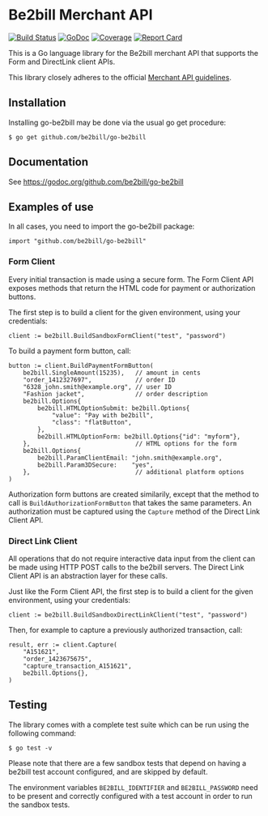 # Be2bill Merchant API

[![Build Status](https://travis-ci.org/be2bill/go-be2bill.svg?branch=master)](https://travis-ci.org/be2bill/go-be2bill)
[![GoDoc](https://godoc.org/github.com/be2bill/go-be2bill?status.svg)](https://godoc.org/github.com/be2bill/go-be2bill)
[![Coverage](http://gocover.io/_badge/github.com/be2bill/go-be2bill?1)](http://gocover.io/github.com/be2bill/go-be2bill)
[![Report Card](http://goreportcard.com/badge/be2bill/go-be2bill)](http://goreportcard.com/report/be2bill/go-be2bill)

This is a Go language library for the Be2bill merchant API that supports
the Form and DirectLink client APIs.

This library closely adheres to the official [Merchant API guidelines](https://github.com/be2bill/merchant-api-guidelines).

## Installation

Installing go-be2bill may be done via the usual go get procedure:

    $ go get github.com/be2bill/go-be2bill

## Documentation

See https://godoc.org/github.com/be2bill/go-be2bill

## Examples of use

In all cases, you need to import the go-be2bill package:

    import "github.com/be2bill/go-be2bill"

### Form Client

Every initial transaction is made using a secure form.
The Form Client API exposes methods that return the HTML code
for payment or authorization buttons.

The first step is to build a client for the given environment, using
your credentials:

	client := be2bill.BuildSandboxFormClient("test", "password")

To build a payment form button, call:

	button := client.BuildPaymentFormButton(
		be2bill.SingleAmount(15235),   // amount in cents
		"order_1412327697",            // order ID
		"6328_john.smith@example.org", // user ID
		"Fashion jacket",              // order description
		be2bill.Options{
			be2bill.HTMLOptionSubmit: be2bill.Options{
				"value": "Pay with be2bill",
				"class": "flatButton",
			},
			be2bill.HTMLOptionForm: be2bill.Options{"id": "myform"},
		},                             // HTML options for the form
		be2bill.Options{
			be2bill.ParamClientEmail: "john.smith@example.org",
			be2bill.Param3DSecure:    "yes",
		},                             // additional platform options
	)

Authorization form buttons are created similarily, except that the
method to call is `BuildAuthorizationFormButton` that takes the same
parameters.
An authorization must be captured using the `Capture` method of the
Direct Link Client API.

### Direct Link Client

All operations that do not require interactive data input from the client
can be made using HTTP POST calls to the be2bill servers.
The Direct Link Client API is an abstraction layer for these calls.

Just like the Form Client API, the first step is to build a client for
the given environment, using your credentials:

	client := be2bill.BuildSandboxDirectLinkClient("test", "password")

Then, for example to capture a previously authorized transaction, call:

	result, err := client.Capture(
		"A151621",
		"order_1423675675",
		"capture_transaction_A151621",
		be2bill.Options{},
	)

## Testing

The library comes with a complete test suite which can be run using
the following command:

    $ go test -v

Please note that there are a few sandbox tests that depend on having
a be2bill test account configured, and are skipped by default.

The environment variables `BE2BILL_IDENTIFIER` and `BE2BILL_PASSWORD`
need to be present and correctly configured with a test account in order
to run the sandbox tests.

